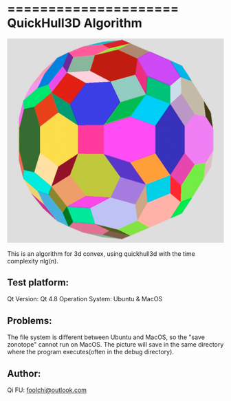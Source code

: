 =====================
QuickHull3D Algorithm
=====================
![3d convex](https://raw.githubusercontent.com/foolchi/QuickHull3D/master/pic/Icon.png)

This is an algorithm for 3d convex, using quickhull3d with the time complexity nlg(n).

Test platform:
------------------
Qt Version: Qt 4.8
Operation System: Ubuntu & MacOS

Problems:
------------------
The file system is different between Ubuntu and MacOS, so the "save zonotope" cannot run on MacOS.
The picture will save in the same directory where the program executes(often in the debug directory).

Author:
------------------
Qi FU: foolchi@outlook.com
